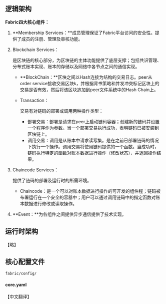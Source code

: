 ## 逻辑架构

**Fabric四大核心组件：**

1. **Membership Services：**成员管理保证了Fabric平台访问的安全性。提供了成员的注册、管理及审核功能。

2. Blockchain Services：

   是区块链的核心部分，为区块链的主体功能提供了底层支撑；包括共识管理、分布式账本实现、账本的存储以及网络中各节点之间的通信实现。

   - **BlockChain：**区块之间以Hash连接为结构的交易日志。peer从order service接收交易区块k，并根据背书策略和并发冲突标记区块上的交易是否有效，然后将该区块追加到peer文件系统中的Hash Chain上。

   - Transaction：

     交易有对链码的部署或调用两种操作类型：

     - 部署交易：部署是请求在peer上启动链码容器；创建新的链码并设置一个程序作为参数。当一个部署交易执行成功，表明链码已被安装到区块链上。
     - 调用交易：调用是从账本中请求读写集。是在之前已部署链码的情况下执行一个操作。调用交易将使用链码提供的一个函数。当成功时，链码执行特定的函数对账本数据进行操作（修改状态），并返回操作结果。

1. Chaincode Services：

   提供了链码的部署及运行时的所需环境。

   - Chaincode：是一个可以对账本数据进行操作的可开发的组件程；链码被布署运行在一个安全的容器中；用户可以通过调用链码中的指定函数对账本数据进行修改或读取操作。

2. **Event：**为各组件之间提供异步通信提供了技术实现。

## 运行时架构

【略】

## 核心配置文件

`fabric/config/`

#### core.yaml

【中文翻译】